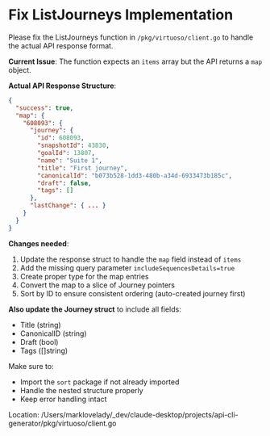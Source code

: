 # Fix ListJourneys Implementation

Please fix the ListJourneys function in `/pkg/virtuoso/client.go` to handle the actual API response format.

**Current Issue**: The function expects an `items` array but the API returns a `map` object.

**Actual API Response Structure**:
```json
{
  "success": true,
  "map": {
    "608093": {
      "journey": {
        "id": 608093,
        "snapshotId": 43830,
        "goalId": 13807,
        "name": "Suite 1",
        "title": "First journey",
        "canonicalId": "b073b528-1dd3-480b-a34d-6933473b185c",
        "draft": false,
        "tags": []
      },
      "lastChange": { ... }
    }
  }
}
```

**Changes needed**:

1. Update the response struct to handle the `map` field instead of `items`
2. Add the missing query parameter `includeSequencesDetails=true`
3. Create proper type for the map entries
4. Convert the map to a slice of Journey pointers
5. Sort by ID to ensure consistent ordering (auto-created journey first)

**Also update the Journey struct** to include all fields:
- Title (string)
- CanonicalID (string) 
- Draft (bool)
- Tags ([]string)

Make sure to:
- Import the `sort` package if not already imported
- Handle the nested structure properly
- Keep error handling intact

Location: /Users/marklovelady/_dev/claude-desktop/projects/api-cli-generator/pkg/virtuoso/client.go
